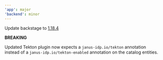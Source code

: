 ```yaml
---
'app': major
'backend': minor
---
```


Update backstage to [1.18.4](https://github.com/backstage/backstage/releases/tag/v1.18.4)

**BREAKING**

Updated Tekton plugin now expects a `janus-idp.io/tekton` annotation instead of a `janus-idp.io/tekton-enabled` annotation on the catalog entities.
